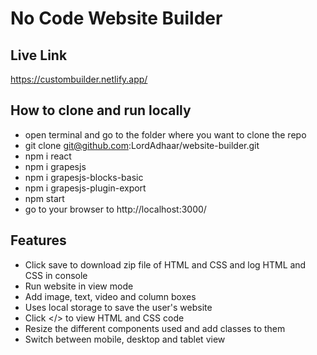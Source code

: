 # No Code Website Builder

## Live Link
https://custombuilder.netlify.app/

## How to clone and run locally
 
- open terminal and go to the folder where you want to clone the repo 
- git clone git@github.com:LordAdhaar/website-builder.git
- npm i react 
- npm i grapesjs
- npm i grapesjs-blocks-basic
- npm i grapesjs-plugin-export
- npm start
- go to your browser to http://localhost:3000/

## Features

- Click save to download zip file of HTML and CSS and log HTML and CSS in console
- Run website in view mode
- Add image, text, video and column boxes
- Uses local storage to save the user's website
- Click </> to view HTML and CSS code
- Resize the different components used and add classes to them
- Switch between mobile, desktop and tablet view